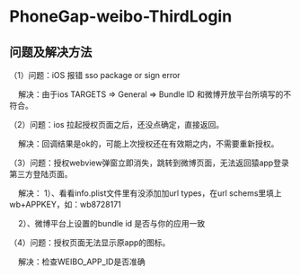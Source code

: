 # PhoneGap-weibo-ThirdLogin





## 问题及解决方法


（1）问题：iOS 报错 sso package or sign error 

     解决：由于ios TARGETS => General => Bundle ID 和微博开放平台所填写的不符合。
     

（2）问题：ios 拉起授权页面之后，还没点确定，直接返回。

     解决：回调结果是ok的，可能上次授权还在有效期之内，不需要重新授权。
     
     
（3）问题：授权webview弹窗立即消失，跳转到微博页面，无法返回猿app登录第三方登陆页面。

     解决： 1）、看看info.plist文件里有没添加加url types，在url schems里填上wb+APPKEY，如：wb8728171  

           2）、微博平台上设置的bundle id 是否与你的应用一致
          
          
（4）问题：授权页面无法显示原app的图标。
 
     解决：检查WEIBO_APP_ID是否准确
     
